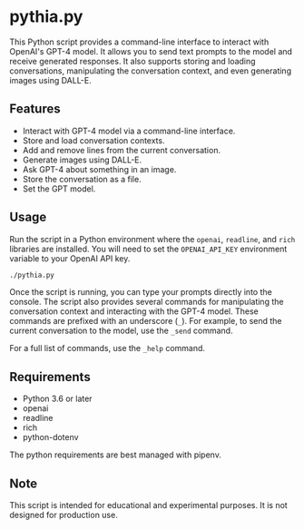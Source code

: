 # pythia.py

This Python script provides a command-line interface to interact with OpenAI's GPT-4 model. It allows you to send text prompts to the model and receive generated responses. It also supports storing and loading conversations, manipulating the conversation context, and even generating images using DALL-E.

## Features

- Interact with GPT-4 model via a command-line interface.
- Store and load conversation contexts.
- Add and remove lines from the current conversation.
- Generate images using DALL-E.
- Ask GPT-4 about something in an image.
- Store the conversation as a file.
- Set the GPT model.

## Usage

Run the script in a Python environment where the `openai`, `readline`, and `rich` libraries are installed. You will need to set the `OPENAI_API_KEY` environment variable to your OpenAI API key.

```bash
./pythia.py
```

Once the script is running, you can type your prompts directly into the console. The script also provides several commands for manipulating the conversation context and interacting with the GPT-4 model. These commands are prefixed with an underscore (`_`). For example, to send the current conversation to the model, use the `_send` command.

For a full list of commands, use the `_help` command.

## Requirements

- Python 3.6 or later
- openai
- readline
- rich
- python-dotenv

The python requirements are best managed with pipenv.

## Note

This script is intended for educational and experimental purposes. It is not designed for production use.
